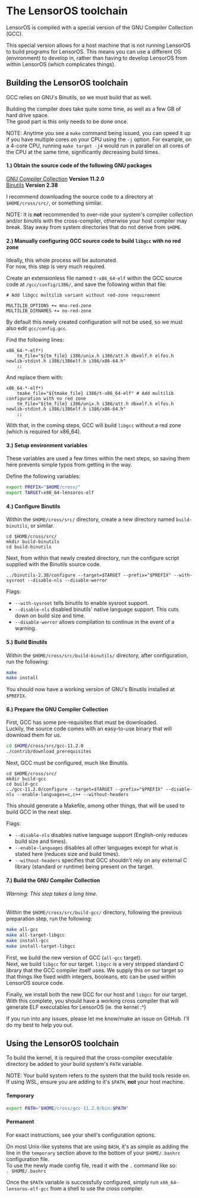 # The LensorOS toolchain
LensorOS is compiled with a special version of the GNU Compiler Collection (GCC).

This special version allows for a host machine that is not running LensorOS to build programs for LensorOS. This means you can use a different OS (environment) to develop in, rather than having to develop LensorOS from within LensorOS (which complicates things).

## Building the LensorOS toolchain
GCC relies on GNU's Binutils, so we must build that as well.

Building the compiler does take quite some time, as well as a few GB of hard drive space. \
The good part is this only needs to be done once.

NOTE: Anytime you see a `make` command being issued, you can speed it up if you have multiple cores on your CPU using the `-j` option. For example, on a 4-core CPU, running `make target -j4` would run in parallel on all cores of the CPU at the same time, significantly decreasing build times.

#### 1.) Obtain the source code of the following GNU packages
[GNU Compiler Collection](https://www.gnu.org/software/gcc/) **Version 11.2.0** \
[Binutils](https://www.gnu.org/software/binutils/) **Version 2.38**

I recommend downloading the source code to a directory at `$HOME/cross/src/`, or something similar.

NOTE: It is **not** recommended to over-ride your system's compiler collection and/or binutils with the cross-compiler, otherwise your host compiler may break. Stay away from system directories that do not derive from `$HOME`.

#### 2.) Manually configuring GCC source code to build `libgcc` with no red zone
Ideally, this whole process will be automated. \
For now, this step is very much required.

Create an extensionless file named `t-x86_64-elf` within the GCC source code at `/gcc/config/i386/`, and save the following within that file:
```
# Add libgcc multilib variant without red-zone requirement
 
MULTILIB_OPTIONS += mno-red-zone
MULTILIB_DIRNAMES += no-red-zone
```

By default this newly created configuration will not be used, so we must also edit `gcc/config.gcc`.

Find the following lines:
```
x86_64-*-elf*)
	tm_file="${tm_file} i386/unix.h i386/att.h dbxelf.h elfos.h newlib-stdint.h i386/i386elf.h i386/x86-64.h"
	;;
```
And replace them with:
```
x86_64-*-elf*)
	tmake_file="${tmake_file} i386/t-x86_64-elf" # Add multilib configuration with no red zone
	tm_file="${tm_file} i386/unix.h i386/att.h dbxelf.h elfos.h newlib-stdint.h i386/i386elf.h i386/x86-64.h"
	;;
```

With that, in the coming steps, GCC will build `libgcc` without a red zone (which is required for x86_64).

#### 3.) Setup environment variables
These variables are used a few times within the next steps, so saving them here prevents simple typos from getting in the way.

Define the following variables:
```bash
export PREFIX="$HOME/cross/"
export TARGET=x86_64-lensoros-elf
```

#### 4.) Configure Binutils
Within the `$HOME/cross/src/` directory, create a new directory named `build-binutils`, or similar.
```
cd $HOME/cross/src/
mkdir build-binutils
cd build-binutils
```

Next, from within that newly created directory, run the configure script supplied with the Binutils source code.
```
../binutils-2.38/configure --target=$TARGET --prefix="$PREFIX" --with-sysroot --disable-nls --disable-werror
```

Flags:
- `--with-sysroot` tells binutils to enable sysroot support.
- `--disable-nls` disabled binutils' native language support. This cuts down on build size and time.
- `--disable-werror` allows compilation to continue in the event of a warning.

#### 5.) Build Binutils
Within the `$HOME/cross/src/build-binutils/` directory, after configuration, run the following:
```bash
make
make install
```

You should now have a working version of GNU's Binutils installed at `$PREFIX`.

#### 6.) Prepare the GNU Compiler Collection
First, GCC has some pre-requisites that must be downloaded. \
Luckily, the source code comes with an easy-to-use binary that will download them for us.
```bash
cd $HOME/cross/src/gcc-11.2.0
./contrib/download_prerequisites
```

Next, GCC must be configured, much like Binutils.
```
cd $HOME/cross/src/
mkdir build-gcc
cd build-gcc
../gcc-11.2.0/configure --target=$TARGET --prefix="$PREFIX" --disable-nls --enable-languages=c,c++ --without-headers
```

This should generate a Makefile, among other things, that will be used to build GCC in the next step.

Flags:
- `--disable-nls` disables native language support (English-only reduces build size and times).
- `--enable-languages` disables all other languages except for what is stated here (reduces size and build times).
- `--without-headers` specifies that GCC shouldn't rely on any external C library (standard or runtime) being present on the target.

#### 7.) Build the GNU Compiler Collection
###### Warning: This step takes a long time.
Within the `$HOME/cross/src/build-gcc/` directory, following the previous preparation step, run the following:
```bash
make all-gcc
make all-target-libgcc
make install-gcc
make install-target-libgcc
```

First, we build the new version of GCC (`all-gcc` target). \
Next, we build `libgcc` for our target. `libgcc` is a very stripped standard C library that the GCC compiler itself uses. We supply this on our target so that things like fixed width integers, booleans, etc can be used within LensorOS source code.

Finally, we install both the new GCC for our host and `libgcc` for our target. With this complete, you should have a working cross compiler that will generate ELF executables for LensorOS (ie. the kernel :^)

If you run into any issues, please let me know/make an issue on GitHub. I'll do my best to help you out.

## Using the LensorOS toolchain
To build the kernel, it is required that the cross-compiler executable directory be added to your build system's `PATH` variable.

NOTE: Your build system refers to the system that the build tools reside on. \
If using WSL, ensure you are adding to it's `$PATH`, **not** your host machine. 

#### Temporary
```bash
export PATH="$HOME/cross/gcc-11.2.0/bin:$PATH"
```
#### Permanent
For exact instructions, see your shell's configuration options.

On most Unix-like systems that are using `BASH`, it's as simple as adding the line in the `temporary` section above to the bottom of your `$HOME/.bashrc` configuration file. \
To use the newly made config file, read it with the `.` command like so: \
`. $HOME/.bashrc`

Once the `$PATH` variable is successfully configured, simply run `x86_64-lensoros-elf-gcc` from a shell to use the cross compiler.
